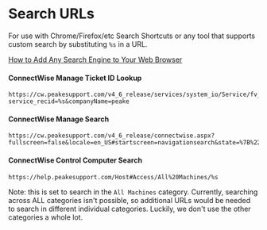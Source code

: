 # Search URLs

For use with Chrome/Firefox/etc Search Shortcuts or any tool that supports custom search by substituting `%s` in a URL.

[How to Add Any Search Engine to Your Web Browser](https://www.howtogeek.com/114176/how-to-easily-create-search-plugins-add-any-search-engine-to-your-browser/)

#### ConnectWise Manage Ticket ID Lookup
```
https://cw.peakesupport.com/v4_6_release/services/system_io/Service/fv_sr100_request.rails?service_recid=%s&companyName=peake
```

#### ConnectWise Manage Search
```
https://cw.peakesupport.com/v4_6_release/connectwise.aspx?fullscreen=false&locale=en_US#startscreen=navigationsearch&state=%7B%22p%22:%22navigationsearch%22,%20%22s%22:%7B%22p%22:%7B%22t%22:%22Tickets%22,%20%22s%22:%22%s%22%7D%7D%7D
```

#### ConnectWise Control Computer Search
```
https://help.peakesupport.com/Host#Access/All%20Machines/%s
```

Note: this is set to search in the `All Machines` category. Currently, searching across ALL categories isn't possible, so additional URLs would be needed to search in different individual categories. Luckily, we don't use the other categories a whole lot.

